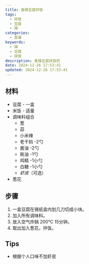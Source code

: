 ```yaml
---
title: 香辣豆腐拌饭
tags:
  - 拌饭
  - 豆腐
  - 辣
categories:
  - 菜谱
keywords:
  - 辣
  - 豆腐
  - 拌饭
description: 香辣豆腐拌饭的
date: 2024-12-26 17:53:41
updated: 2024-12-26 17:53:41
---
```

## 材料

- 豆腐 - 一盒
- 米饭 - 适量
- 调味料组合
  - 葱
  - 蒜
  - 小米辣
  - 老干妈 -2勺
  - 酱油 -2勺
  - 耗油 -1勺
  - 鸡精 -1小勺
  - 白糖 -1小勺
  - *虾皮*（可选）
- 葱花

## 步骤

1. 一盒豆腐在锡纸盒内划几刀切成小块。
2. 加入所有调味料。
3. 放入空气炸锅 200°C 15分钟。
4. 取出加入葱花，拌饭。

## Tips

- 根据个人口味不加虾皮

